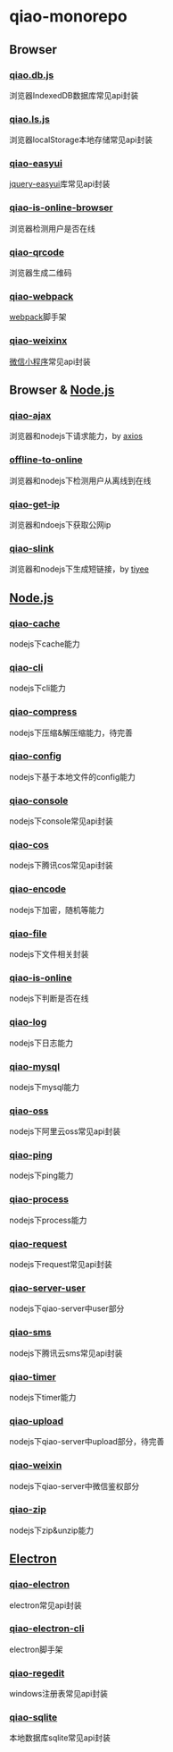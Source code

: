 # qiao-monorepo

## Browser
### [qiao.db.js](https://github.com/uikoo9/qiao-monorepo/tree/master/packages/qiao.db.js#readme)
浏览器IndexedDB数据库常见api封装

### [qiao.ls.js](https://github.com/uikoo9/qiao-monorepo/tree/master/packages/qiao.ls.js#readme)
浏览器localStorage本地存储常见api封装

### [qiao-easyui](https://github.com/uikoo9/qiao-monorepo/tree/master/packages/qiao-easyui#readme)
[jquery-easyui](http://www.jeasyui.com)库常见api封装

### [qiao-is-online-browser](https://github.com/uikoo9/qiao-monorepo/tree/master/packages/qiao-is-online-browser#readme)
浏览器检测用户是否在线

### [qiao-qrcode](https://github.com/uikoo9/qiao-monorepo/tree/master/packages/qiao-qrcode#readme)
浏览器生成二维码

### [qiao-webpack](https://github.com/uikoo9/qiao-monorepo/tree/master/packages/qiao-webpack#readme)
[webpack](https://webpack.js.org)脚手架

### [qiao-weixinx](https://github.com/uikoo9/qiao-monorepo/tree/master/packages/qiao-weixinx#readme)
[微信小程序](https://mp.weixin.qq.com/cgi-bin/wx)常见api封装

## Browser & [Node.js](https://nodejs.org/zh-cn/)
### [qiao-ajax](https://github.com/uikoo9/qiao-monorepo/tree/master/packages/qiao-ajax#readme)
浏览器和nodejs下请求能力，by [axios](https://axios-http.com)

### [offline-to-online](https://github.com/uikoo9/qiao-monorepo/tree/master/packages/offline-to-online#readme)
浏览器和nodejs下检测用户从离线到在线

### [qiao-get-ip](https://github.com/uikoo9/qiao-monorepo/tree/master/packages/qiao-get-ip#readme)
浏览器和ndoejs下获取公网ip

### [qiao-slink](https://github.com/uikoo9/qiao-monorepo/tree/master/packages/qiao-slink#readme)
浏览器和nodejs下生成短链接，by [tiyee](https://tiyee.cn)

## [Node.js](https://nodejs.org/zh-cn/)
### [qiao-cache](https://github.com/uikoo9/qiao-monorepo/tree/master/packages/qiao-cache#readme)
nodejs下cache能力

### [qiao-cli](https://github.com/uikoo9/qiao-monorepo/tree/master/packages/qiao-cli#readme)
nodejs下cli能力

### [qiao-compress](https://github.com/uikoo9/qiao-monorepo/tree/master/packages/qiao-compress#readme)
nodejs下压缩&解压缩能力，待完善

### [qiao-config](https://github.com/uikoo9/qiao-monorepo/tree/master/packages/qiao-config#readme)
nodejs下基于本地文件的config能力

### [qiao-console](https://github.com/uikoo9/qiao-monorepo/tree/master/packages/qiao-console#readme)
nodejs下console常见api封装

### [qiao-cos](https://github.com/uikoo9/qiao-monorepo/tree/master/packages/qiao-cos#readme)
nodejs下腾讯cos常见api封装

### [qiao-encode](https://github.com/uikoo9/qiao-monorepo/tree/master/packages/qiao-encode#readme)
nodejs下加密，随机等能力

### [qiao-file](https://github.com/uikoo9/qiao-monorepo/tree/master/packages/qiao-file#readme)
nodejs下文件相关封装

### [qiao-is-online](https://github.com/uikoo9/qiao-monorepo/tree/master/packages/qiao-is-online#readme)
nodejs下判断是否在线

### [qiao-log](https://github.com/uikoo9/qiao-monorepo/tree/master/packages/qiao-log#readme)
nodejs下日志能力

### [qiao-mysql](https://github.com/uikoo9/qiao-monorepo/tree/master/packages/qiao-mysql#readme)
nodejs下mysql能力

### [qiao-oss](https://github.com/uikoo9/qiao-monorepo/tree/master/packages/qiao-oss#readme)
nodejs下阿里云oss常见api封装

### [qiao-ping](https://github.com/uikoo9/qiao-monorepo/tree/master/packages/qiao-ping#readme)
nodejs下ping能力

### [qiao-process](https://github.com/uikoo9/qiao-monorepo/tree/master/packages/qiao-process#readme)
nodejs下process能力

### [qiao-request](https://github.com/uikoo9/qiao-monorepo/tree/master/packages/qiao-request#readme)
nodejs下request常见api封装

### [qiao-server-user](https://github.com/uikoo9/qiao-monorepo/tree/master/packages/qiao-server-user#readme)
nodejs下qiao-server中user部分

### [qiao-sms](https://github.com/uikoo9/qiao-monorepo/tree/master/packages/qiao-sms#readme)
nodejs下腾讯云sms常见api封装

### [qiao-timer](https://github.com/uikoo9/qiao-monorepo/tree/master/packages/qiao-timer#readme)
nodejs下timer能力

### [qiao-upload](https://github.com/uikoo9/qiao-monorepo/tree/master/packages/qiao-upload#readme)
nodejs下qiao-server中upload部分，待完善

### [qiao-weixin](https://github.com/uikoo9/qiao-monorepo/tree/master/packages/qiao-weixin#readme)
nodejs下qiao-server中微信鉴权部分

### [qiao-zip](https://github.com/uikoo9/qiao-monorepo/tree/master/packages/qiao-zip#readme)
nodejs下zip&unzip能力
	
## [Electron](https://www.electronjs.org/)
### [qiao-electron](https://github.com/uikoo9/qiao-monorepo/tree/master/packages/qiao-electron#readme)
electron常见api封装

### [qiao-electron-cli](https://github.com/uikoo9/qiao-monorepo/tree/master/packages/qiao-electron-cli#readme)
electron脚手架

### [qiao-regedit](https://github.com/uikoo9/qiao-monorepo/tree/master/packages/qiao-regedit#readme)
windows注册表常见api封装

### [qiao-sqlite](https://github.com/uikoo9/qiao-monorepo/tree/master/packages/qiao-sqlite#readme)
本地数据库sqlite常见api封装